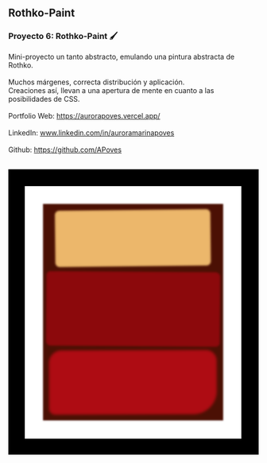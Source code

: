 ## Rothko-Paint
### Proyecto 6: Rothko-Paint 🖌️

Mini-proyecto un tanto abstracto, emulando una pintura abstracta de Rothko.
<br>
<br>
Muchos márgenes, correcta distribución y aplicación.
<br>
Creaciones así, llevan a una apertura de mente en cuanto a las posibilidades de CSS.
<br>
<br>
  Portfolio Web: https://aurorapoves.vercel.app/
<br>
<br>
  LinkedIn: www.linkedin.com/in/auroramarinapoves
<br>
<br>
  Github: https://github.com/APoves
<br>
<br>


![Rothko Paint](https://github.com/APoves/Responsive-Web-Design/blob/main/06%20Rothko%20Paint/Rothko%20Paint%20CSS.png
)
